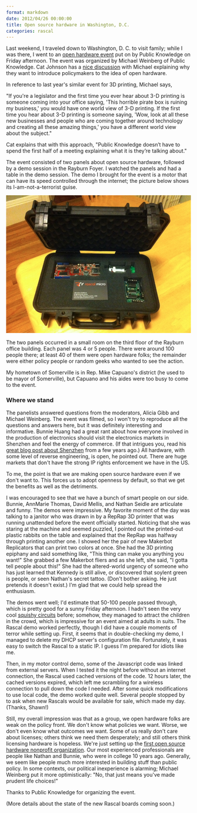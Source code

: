 ```yaml
---
format: markdown
date: 2012/04/26 00:00:00
title: Open source hardware in Washington, D.C.
categories: rascal
---
```


Last weekend, I traveled down to Washington, D. C. to visit family; while I was there, I went to an [open hardware event][1] put on by Public Knowledge on Friday afternoon. The event was organized by Michael Weinberg of Public Knowledge. Cat Johnson has a [nice discussion][2] with Michael explaining why they want to introduce policymakers to the idea of open hardware.

In reference to last year's similar event for 3D printing, Michael says,

"If you're a legislator and the first time you ever hear about 3-D printing is someone coming into your office saying, 'This horrible pirate box is ruining my business,' you would have one world view of 3-D printing. If the first time you hear about 3-D printing is someone saying, 'Wow, look at all these new businesses and people who are coming together around technology and creating all these amazing things,' you have a different world view about the subject."

Cat explains that with this approach, "Public Knowledge doesn’t have to spend the first half of a meeting explaining what it is they’re talking about."

The event consisted of two panels about open source hardware, followed by a demo session in the Rayburn Foyer. I watched the panels and had a table in the demo session. The demo I brought for the event is a motor that can have its speed controlled through the internet; the picture below shows its I-am-not-a-terrorist guise.

<img src="/img/demo-with-motor-in-case.jpg" width="820px">

The two panels occurred in a small room on the third floor of the Rayburn office building. Each panel was 4 or 5 people. There were around 100 people there; at least 40 of them were open hardware folks; the remainder were either policy people or random geeks who wanted to see the action.

My hometown of Somerville is in Rep. Mike Capuano's district (he used to be mayor of Somerville), but Capuano and his aides were too busy to come to the event.

### Where we stand ###

The panelists answered questions from the moderators, Alicia Gibb and Michael Weinberg. The event was filmed, so I won't try to reproduce all the questions and answers here, but it was definitely interesting and informative. Bunnie Huang had a great rant about how everyone involved in the production of electronics should visit the electronics markets in Shenzhen and feel the energy of commerce. (If that intrigues you, read his [great blog post about Shenzhen][3] from a few years ago.) All hardware, with some level of reverse engineering, is open, he pointed out. There are huge markets that don't have the strong IP rights enforcement we have in the US.

To me, the point is that we are making open source hardware even if we don't want to. This forces us to adopt openness by default, so that we get the benefits as well as the detriments.

I was encouraged to see that we have a bunch of smart people on our side. Bunnie, AnnMarie Thomas, David Mellis, and Nathan Seidle are articulate and funny. The demos were impressive. My favorite moment of the day was talking to a janitor who was drawn in by a RepRap 3D printer that was running unattended before the event officially started. Noticing that she was staring at the machine and seemed puzzled, I pointed out the printed-out plastic rabbits on the table and explained that the RepRap was halfway through printing another one. I showed her the pair of new Makerbot Replicators that can print two colors at once. She had the 3D printing epiphany and said something like, "This thing can make you anything you want!" She grabbed a few Makerbot fliers and as she left, she said, "I gotta tell people about this!" She had the altered-world urgency of someone who has just learned that Kennedy is still alive, or discovered that soylent green is people, or seen Nathan's secret tattoo. (Don't bother asking. He just pretends it doesn't exist.) I'm glad that we could help spread the enthusiasm.

The demos went well; I'd estimate that 50-100 people passed through, which is pretty good for a sunny Friday afternoon. I hadn't seen the very cool [squishy circuits][4] before; somehow, they managed to attract the children in the crowd, which is impressive for an event aimed at adults in suits. The Rascal demo worked perfectly, though I did have a couple moments of terror while setting up. First, it seems that in double-checking my demo, I managed to delete my DHCP server's configuration file. Fortunately, it was easy to switch the Rascal to a static IP. I guess I'm prepared for idiots like me.

Then, in my motor control demo, some of the Javascript code was linked from external servers. When I tested it the night before without an internet connection, the Rascal used cached versions of the code. 12 hours later, the cached versions expired, which left me scrambling for a wireless connection to pull down the code I needed. After some quick modifications to use local code, the demo worked quite well. Several people stopped by to ask when new Rascals would be available for sale, which made my day. (Thanks, Shawn!)

Still, my overall impression was that as a group, we open hardware folks are weak on the policy front. We don't know what policies we want. Worse, we don't even know what outcomes we want. Some of us really don't care about licenses; others think we need them desperately; and still others think licensing hardware is hopeless. We're just setting up the [first open source hardware nonprofit organization][5]. Our most experienced professionals are people like Nathan and Bunnie, who were in college 10 years ago. Generally, we seem like people much more interested in building stuff than public policy. In some contexts, our political inexperience is alarming; Michael Weinberg put it more optimistically: "No, that just means you've made prudent life choices!"

Thanks to Public Knowledge for organizing the event.

(More details about the state of the new Rascal boards coming soon.)

[1]: http://www.publicknowledge.org/event/ohdc-open-source-hardware-comes-dc
[2]: http://www.shareable.net/blog/open-source-hardware-goes-to-washington
[3]: http://www.bunniestudios.com/blog/?p=147
[4]: http://courseweb.stthomas.edu/apthomas/SquishyCircuits/index.htm
[5]: http://www.oshwa.org/